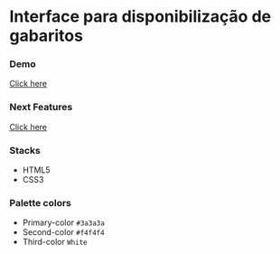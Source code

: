 # Interface para disponibilização de gabaritos #

### Demo ###
[Click here](https://deppbrazil.github.io/storage-interface/)

### Next Features ###
[Click here](https://github.com/deppbrazil/storage-interface/blob/master/next-steps.md)

### Stacks ###
* HTML5
* CSS3

### Palette colors ###
* Primary-color `#3a3a3a`
* Second-color `#f4f4f4`
* Third-color `White`
